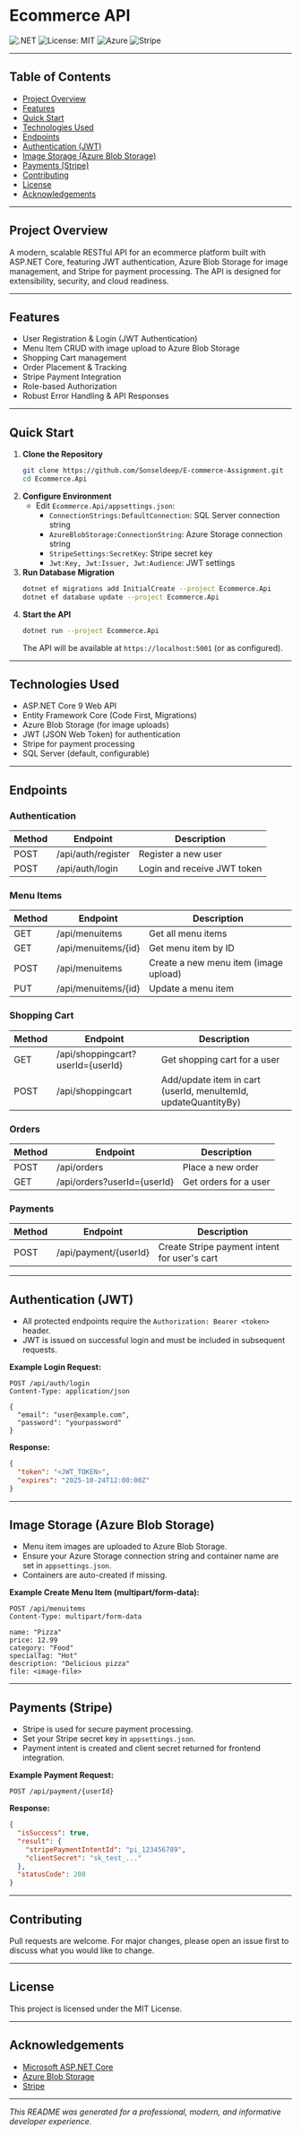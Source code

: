 # Ecommerce API

![.NET](https://img.shields.io/badge/.NET-9.0-blue)
![License: MIT](https://img.shields.io/badge/License-MIT-yellow.svg)
![Azure](https://img.shields.io/badge/Azure-Blob%20Storage-blue)
![Stripe](https://img.shields.io/badge/Stripe-Payments-blue)

---

## Table of Contents
- [Project Overview](#project-overview)
- [Features](#features)
- [Quick Start](#quick-start)
- [Technologies Used](#technologies-used)
- [Endpoints](#endpoints)
- [Authentication (JWT)](#authentication-jwt)
- [Image Storage (Azure Blob Storage)](#image-storage-azure-blob-storage)
- [Payments (Stripe)](#payments-stripe)
- [Contributing](#contributing)
- [License](#license)
- [Acknowledgements](#acknowledgements)

---

## Project Overview

A modern, scalable RESTful API for an ecommerce platform built with ASP.NET Core, featuring JWT authentication, Azure Blob Storage for image management, and Stripe for payment processing. The API is designed for extensibility, security, and cloud readiness.

---

## Features
- User Registration & Login (JWT Authentication)
- Menu Item CRUD with image upload to Azure Blob Storage
- Shopping Cart management
- Order Placement & Tracking
- Stripe Payment Integration
- Role-based Authorization
- Robust Error Handling & API Responses

---

## Quick Start

1. **Clone the Repository**
    ```sh
    git clone https://github.com/Sonseldeep/E-commerce-Assignment.git
    cd Ecommerce.Api
    ```
2. **Configure Environment**
    - Edit `Ecommerce.Api/appsettings.json`:
      - `ConnectionStrings:DefaultConnection`: SQL Server connection string
      - `AzureBlobStorage:ConnectionString`: Azure Storage connection string
      - `StripeSettings:SecretKey`: Stripe secret key
      - `Jwt:Key, Jwt:Issuer, Jwt:Audience`: JWT settings
3. **Run Database Migration**
    ```sh
    dotnet ef migrations add InitialCreate --project Ecommerce.Api
    dotnet ef database update --project Ecommerce.Api
    ```
4. **Start the API**
    ```sh
    dotnet run --project Ecommerce.Api
    ```
    The API will be available at `https://localhost:5001` (or as configured).

---

## Technologies Used
- ASP.NET Core 9 Web API
- Entity Framework Core (Code First, Migrations)
- Azure Blob Storage (for image uploads)
- JWT (JSON Web Token) for authentication
- Stripe for payment processing
- SQL Server (default, configurable)

---

## Endpoints

### Authentication
| Method | Endpoint                | Description                  |
|--------|-------------------------|------------------------------|
| POST   | /api/auth/register      | Register a new user          |
| POST   | /api/auth/login         | Login and receive JWT token  |

### Menu Items
| Method | Endpoint                | Description                          |
|--------|-------------------------|--------------------------------------|
| GET    | /api/menuitems          | Get all menu items                   |
| GET    | /api/menuitems/{id}     | Get menu item by ID                  |
| POST   | /api/menuitems          | Create a new menu item (image upload)|
| PUT    | /api/menuitems/{id}     | Update a menu item                   |

### Shopping Cart
| Method | Endpoint                        | Description                                 |
|--------|----------------------------------|---------------------------------------------|
| GET    | /api/shoppingcart?userId={userId}| Get shopping cart for a user                |
| POST   | /api/shoppingcart                | Add/update item in cart (userId, menuItemId, updateQuantityBy) |

### Orders
| Method | Endpoint                        | Description                  |
|--------|----------------------------------|------------------------------|
| POST   | /api/orders                      | Place a new order            |
| GET    | /api/orders?userId={userId}      | Get orders for a user        |

### Payments
| Method | Endpoint                | Description                                  |
|--------|-------------------------|----------------------------------------------|
| POST   | /api/payment/{userId}   | Create Stripe payment intent for user's cart |

---

## Authentication (JWT)
- All protected endpoints require the `Authorization: Bearer <token>` header.
- JWT is issued on successful login and must be included in subsequent requests.

**Example Login Request:**
```http
POST /api/auth/login
Content-Type: application/json

{
  "email": "user@example.com",
  "password": "yourpassword"
}
```
**Response:**
```json
{
  "token": "<JWT_TOKEN>",
  "expires": "2025-10-24T12:00:00Z"
}
```

---

## Image Storage (Azure Blob Storage)
- Menu item images are uploaded to Azure Blob Storage.
- Ensure your Azure Storage connection string and container name are set in `appsettings.json`.
- Containers are auto-created if missing.

**Example Create Menu Item (multipart/form-data):**
```http
POST /api/menuitems
Content-Type: multipart/form-data

name: "Pizza"
price: 12.99
category: "Food"
specialTag: "Hot"
description: "Delicious pizza"
file: <image-file>
```

---

## Payments (Stripe)
- Stripe is used for secure payment processing.
- Set your Stripe secret key in `appsettings.json`.
- Payment intent is created and client secret returned for frontend integration.

**Example Payment Request:**
```http
POST /api/payment/{userId}
```
**Response:**
```json
{
  "isSuccess": true,
  "result": {
    "stripePaymentIntentId": "pi_123456789",
    "clientSecret": "sk_test_..."
  },
  "statusCode": 200
}
```

---

## Contributing
Pull requests are welcome. For major changes, please open an issue first to discuss what you would like to change.

---

## License
This project is licensed under the MIT License.

---

## Acknowledgements
- [Microsoft ASP.NET Core](https://docs.microsoft.com/en-us/aspnet/core/)
- [Azure Blob Storage](https://docs.microsoft.com/en-us/azure/storage/blobs/)
- [Stripe](https://stripe.com/docs/api)

---

*This README was generated for a professional, modern, and informative developer experience.*
